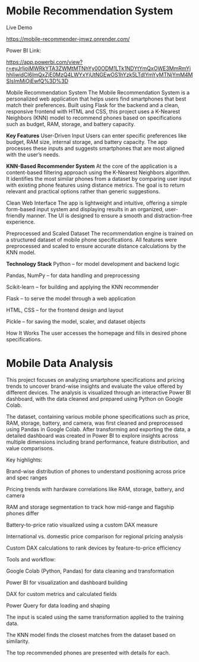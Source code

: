 # Mobile Recommendation System

Live Demo

https://mobile-recommender-jmwz.onrender.com/

Power BI Link:

https://app.powerbi.com/view?r=eyJrIjoiMWRkYTA3ZWMtMTNhYy00ODM1LTk1NDYtYmQxOWE3MmRmYjhhIiwidCI6ImQxZjE0MzQ4LWYxYjUtNGEwOS1hYzk5LTdlYmYyMTNjYmM4MSIsImMiOjEwfQ%3D%3D


Mobile Recommendation System
The Mobile Recommendation System is a personalized web application that helps users find smartphones that best match their preferences. Built using Flask for the backend and a clean, responsive frontend with HTML and CSS, this project uses a K-Nearest Neighbors (KNN) model to recommend phones based on specifications such as budget, RAM, storage, and battery capacity.

**Key Features**
User-Driven Input
Users can enter specific preferences like budget, RAM size, internal storage, and battery capacity. The app processes these inputs and suggests smartphones that are most aligned with the user’s needs.

**KNN-Based Recommender System**
At the core of the application is a content-based filtering approach using the K-Nearest Neighbors algorithm. It identifies the most similar phones from a dataset by comparing user input with existing phone features using distance metrics. The goal is to return relevant and practical options rather than generic suggestions.

Clean Web Interface
The app is lightweight and intuitive, offering a simple form-based input system and displaying results in an organized, user-friendly manner. The UI is designed to ensure a smooth and distraction-free experience.

Preprocessed and Scaled Dataset
The recommendation engine is trained on a structured dataset of mobile phone specifications. All features were preprocessed and scaled to ensure accurate distance calculations by the KNN model.

**Technology Stack**
Python – for model development and backend logic

Pandas, NumPy – for data handling and preprocessing

Scikit-learn – for building and applying the KNN recommender

Flask – to serve the model through a web application

HTML, CSS – for the frontend design and layout

Pickle – for saving the model, scaler, and dataset objects

How It Works
The user accesses the homepage and fills in desired phone specifications.

# Mobile Data Analysis

This project focuses on analyzing smartphone specifications and pricing trends to uncover brand-wise insights and evaluate the value offered by different devices. The analysis is visualized through an interactive Power BI dashboard, with the data cleaned and prepared using Python on Google Colab.

The dataset, containing various mobile phone specifications such as price, RAM, storage, battery, and camera, was first cleaned and preprocessed using Pandas in Google Colab. After transforming and exporting the data, a detailed dashboard was created in Power BI to explore insights across multiple dimensions including brand performance, feature distribution, and value comparisons.

Key highlights:

Brand-wise distribution of phones to understand positioning across price and spec ranges

Pricing trends with hardware correlations like RAM, storage, battery, and camera

RAM and storage segmentation to track how mid-range and flagship phones differ

Battery-to-price ratio visualized using a custom DAX measure

International vs. domestic price comparison for regional pricing analysis

Custom DAX calculations to rank devices by feature-to-price efficiency

Tools and workflow:

Google Colab (Python, Pandas) for data cleaning and transformation

Power BI for visualization and dashboard building

DAX for custom metrics and calculated fields

Power Query for data loading and shaping

The input is scaled using the same transformation applied to the training data.

The KNN model finds the closest matches from the dataset based on similarity.

The top recommended phones are presented with details for each.
